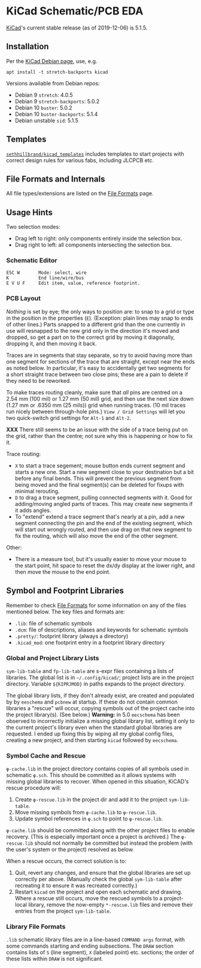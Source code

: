 KiCad Schematic/PCB EDA
=======================

[KiCad]'s current stable release (as of 2019-12-06) is 5.1.5.


Installation
------------

Per the [KiCad Debian page][inst-debian], use, e.g.

    apt install -t stretch-backports kicad

Versions available from Debian repos:
- Debian 9 `stretch`: 4.0.5
- Debian 9 `stretch-backports`: 5.0.2
- Debian 10 `buster`: 5.0.2
- Debian 10 `buster-backports`: 5.1.4
- Debian unstable `sid`: 5.1.5


Templates
---------

[`sethhillbrand/kicad_templates`][hill] includes templates to start
projects with correct design rules for various fabs, including JLCPCB etc.


File Formats and Internals
--------------------------

All file types/extensions are listed on the [File Formats] page.


Usage Hints
-----------

Two selection modes:
- Drag left to right: only components entirely inside the selection box.
- Drag right to left: all components intersecting the selection box.

### Schematic Editor


    ESC W       Mode: select, wire
    K           End line/wire/bus
    E V U F     Edit item, value, reference footprint.

### PCB Layout

_Nothing_ is set by eye; the only ways to position are: to snap to a grid
or type in the position in the properties (`E`). (Exception: plain lines
may snap to ends of other lines.) Parts snapped to a different grid than
the one currently in use will resnapped to the new grid only in the
direction it's moved and dropped, so get a part on to the correct grid by
moving it diagonally, dropping it, and then moving it back.

Traces are in segments that stay separate, so try to avoid having more than
one segment for sections of the trace that are straight, except near the
ends as noted below. In particular, it's easy to accidentally get two
segments for a short straight trace between two close pins; these are a
pain to delete if they need to be reworked.

To make traces routing cleanly, make sure that _all_ pins are centred on a
2.54 mm (100 mil) or 1.27 mm (50 mil) grid, and then use the next size down
(1.27 mm or .6350 mm (25 mils)) grid when running traces. (10 mil traces
run nicely between through-hole pins.) `View / Grid Settings` will let you
two quick-switch grid settings for `Alt-1` and `Alt-2`.

__XXX__ There still seems to be an issue with the side of a trace being put
on the grid, rather than the centre; not sure why this is happening or how
to fix it.

Trace routing:
- `X` to start a trace segement; mouse button ends current segment and
  starts a new one. Start a new segment close to your destination but a bit
  before any final bends. This will prevent the previous segment from being
  moved and the final segment(s) can be deleted for fixups with minimal
  rerouting.
- `D` to drag a trace segment, pulling connected segments with it. Good for
  adding/moving angled parts of traces. This may create new segments if it
  adds angles.
- To "extend" extend a trace segment that's nearly at a pin, add a new
  segment connecting the pin and the end of the existing segment, which
  will start out wrongly routed, and then use drag on that new segment to
  fix the routing, which will also move the end of the other segment.

Other:
- There is a measure tool, but it's usually easier to move your mouse to
  the start point, hit space to reset the dx/dy display at the lower right,
  and then move the mouse to the end point.


Symbol and Footprint Libraries
------------------------------

Remember to check [File Formats] for some information on any of the files
mentioned below. The key files and formats are:
- `.lib`: file of schematic symbols
- `.dcm`: file of descriptions, aliases and keywords for schematic symbols
- `.pretty/`: footprint library (always a directory)
- `.kicad_mod`: one footprint entry in a footprint library directory

### Global and Project Library Lists

`sym-lib-table` and `fp-lib-table` are s-expr files containing a lists of
libraries. The global list is in `~/.config/kicad/`; project lists are in
the project directory. Variable `${KIPRJMOD}` in paths expands to the
project directory.

The global library lists, if they don't already exist, are created and
populated by by `eeschema` and `pcbnew` at startup. If these do not contain
common libraries a "rescue" will occur, copying symbols out of the project
cache into the project library(s). (See below.) __Warning:__ in 5.0
`eecschema` has been observed to incorrectly initialize a missing global
library list, setting it only to the current project's library even when
the standard global libraries are requested. I ended up fixing this by
wiping all my global config files, creating a new project, and then
starting `kicad` followed by `eecschema`.

### Symbol Cache and Rescue

`φ-cache.lib` in the project directory contains copies of all symbols used
in schematic `φ.sch`. This should be committed as it allows systems with
missing global libraries to recover. When opened in this situation, KiCAD's
rescue procedure will:
1. Create `φ-rescue.lib` in the project dir and add it to the project
   `sym-lib-table`.
2. Move missing symbols from `φ-cache.lib` to `φ-rescue.lib`.
3. Update symbol references in `φ.sch` to point to `φ-rescue.lib`.

`φ-cache.lib` should be committed along with the other project files
to enable recovery. (This is especially important once a project is
archived.) The `φ-rescue.lib` should not normally be committed but
instead the problem (with the user's system or the project) resolved as
below.

When a rescue occurs, the correct solution is to:
1. Quit, revert any changes, and ensure that the global libraries are set
   up correctly per above. (Manually check the global `sym-lib-table` after
   recreating it to ensure it was recreated correctly.)
2. Restart `kicad` on the project and open each schematic and drawing.
   Where a rescue still occurs, move the rescued symbols to a project-local
   library, remove the now-empty `*-rescue.lib` files and remove their
   entries from the project `sym-lib-table`.

### Library File Formats

`.lib` schematic library files are in a line-based `COMMAND args` format,
with some commands starting and ending subsections. The `DRAW` section
contains lists of `S` (line segment), `X` (labeled point) etc. sections;
the order of these lists within `DRAW` is not significant.



<!-------------------------------------------------------------------->
[KiCad]: https://www.kicad-pcb.org/
[inst-debian]: https://www.kicad-pcb.org/

[hill]: https://github.com/sethhillbrand/kicad_templates

[File Formats]: https://kicad.org/help/file-formats/
